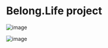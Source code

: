 # Belong.Life project

![image](https://github.com/user-attachments/assets/ff16ad51-9bdf-4c99-81f1-4b701913d2c9)

![image](https://github.com/user-attachments/assets/fa3a6616-0609-475e-8a96-00e91827a700)



